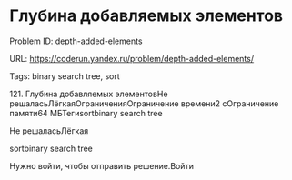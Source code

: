 # Глубина добавляемых элементов

Problem ID: depth-added-elements

URL: https://coderun.yandex.ru/problem/depth-added-elements/

Tags: binary search tree, sort

121. Глубина добавляемых элементовНе решаласьЛёгкаяОграниченияОграничение времени2 сОграничение памяти64 МБТегиsortbinary search tree

Не решаласьЛёгкая

sortbinary search tree

Нужно войти, чтобы отправить решение.Войти

